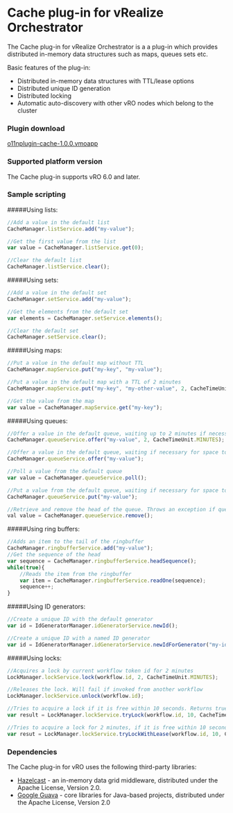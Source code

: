 # Cache plug-in for vRealize Orchestrator
The Cache plug-in for vRealize Orchestrator is a a plug-in which provides distributed in-memory data structures such as maps, queues sets etc.

Basic features of the plug-in:

 * Distributed in-memory data structures with TTL/lease options
 * Distributed unique ID generation
 * Distributed locking
 * Automatic auto-discovery with other vRO nodes which belong to the cluster

### Plugin download
[o11nplugin-cache-1.0.0.vmoapp](https://github.com/dimitrovvlado/o11n-plugin-cache/blob/master/dist/o11nplugin-cache.vmoapp?raw=true) 

### Supported platform version
The Cache plug-in supports vRO 6.0 and later.

### Sample scripting

#####Using lists:
```javascript
//Add a value in the default list
CacheManager.listService.add("my-value");

//Get the first value from the list
var value = CacheManager.listService.get(0);

//Clear the default list
CacheManager.listService.clear();
```

#####Using sets:
```javascript
//Add a value in the default set
CacheManager.setService.add("my-value");

//Get the elements from the default set
var elements = CacheManager.setService.elements();

//Clear the default set
CacheManager.setService.clear();
```

#####Using maps:
```javascript
//Put a value in the default map without TTL
CacheManager.mapService.put("my-key", "my-value");

//Put a value in the default map with a TTL of 2 minutes
CacheManager.mapService.put("my-key", "my-other-value", 2, CacheTimeUnit.MINUTES);

//Get the value from the map
var value = CacheManager.mapService.get("my-key");
```

#####Using queues:
```javascript
//Offer a value in the default queue, waiting up to 2 minutes if necessary for space to become available
CacheManager.queueService.offer("my-value", 2, CacheTimeUnit.MINUTES);

//Offer a value in the default queue, waiting if necessary for space to become available
CacheManager.queueService.offer("my-value");

//Poll a value from the default queue
var value = CacheManager.queueService.poll();

//Put a value from the default queue, waiting if necessary for space to become available
CacheManager.queueService.put("my-value");

//Retrieve and remove the head of the queue. Throws an exception if queue is empty
val value = CacheManager.queueService.remove();
```

#####Using ring buffers:
```javascript
//Adds an item to the tail of the ringbuffer 
CacheManager.ringbufferService.add("my-value");
//Get the sequence of the head
var sequence = CacheManager.ringbufferService.headSequence();
while(true){
    //Reads the item from the ringbuffer
    var item = CacheManager.ringbufferService.readOne(sequence);
    sequence++;
}
```

#####Using ID generators:
```javascript
//Create a unique ID with the default generator
var id = IdGeneratorManager.idGeneratorService.newId();

//Create a unique ID with a named ID generator
var id = IdGeneratorManager.idGeneratorService.newIdForGenerator("my-id-generator");
```

#####Using locks:
```javascript
//Acquires a lock by current workflow token id for 2 minutes
LockManager.lockService.lock(workflow.id, 2, CacheTimeUnit.MINUTES);

//Releases the lock. Will fail if invoked from another workflow
LockManager.lockService.unlock(workflow.id);

//Tries to acquire a lock if it is free within 10 seconds. Returns true if succeeded
var result = LockManager.lockService.tryLock(workflow.id, 10, CacheTimeUnit.SECONDS);

//Tries to acquire a lock for 2 minutes, if it is free within 10 seconds. Returns true if succeeded
var resut = LockManager.lockService.tryLockWithLease(workflow.id, 10, CacheTimeUnit.SECONDS, 2, CacheTimeUnit.MINUTES);
```

### Dependencies
The Cache plug-in for vRO uses the following third-party libraries:
* [Hazelcast](https://hazelcast.com/) - an in-memory data grid middleware, distributed under the Apache License, Version 2.0.
* [Google Guava](https://github.com/google/guava) - core libraries for Java-based projects, distributed under the Apache License, Version 2.0